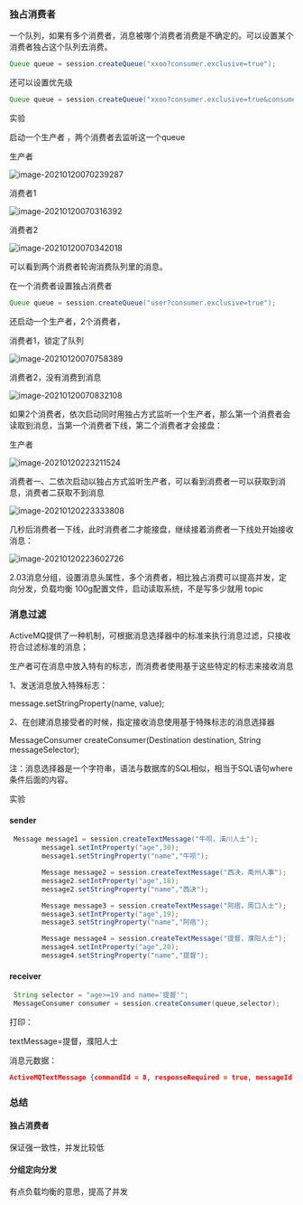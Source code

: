 



### 独占消费者

一个队列，如果有多个消费者，消息被哪个消费者消费是不确定的。可以设置某个消费者独占这个队列去消费。

```java
Queue queue = session.createQueue("xxoo?consumer.exclusive=true");
```

还可以设置优先级

```java
Queue queue = session.createQueue("xxoo?consumer.exclusive=true&consumer.priority=10");
```



实验

启动一个生产者 ，两个消费者去监听这一个queue

生产者

![image-20210120070239287](D:\学习\SpringBoot\img\image-20210120070239287-1611155969952.png)

消费者1

![image-20210120070316392](D:\学习\SpringBoot\img\image-20210120070316392-1611155969953.png)

消费者2

![image-20210120070342018](D:\学习\SpringBoot\img\image-20210120070342018-1611155969953.png)



可以看到两个消费者轮询消费队列里的消息。

在一个消费者设置独占消费者

```java
Queue queue = session.createQueue("user?consumer.exclusive=true");
```

还启动一个生产者，2个消费者，

消费者1，锁定了队列

![image-20210120070758389](D:\学习\SpringBoot\img\image-20210120070758389-1611155969953.png)

消费者2，没有消费到消息

![image-20210120070832108](D:\学习\SpringBoot\img\image-20210120070832108-1611155969953.png)



如果2个消费者，依次启动同时用独占方式监听一个生产者，那么第一个消费者会读取到消息，当第一个消费者下线，第二个消费者才会接盘：

生产者

![image-20210120223211524](D:\学习\SpringBoot\img\image-20210120223211524-1611155969953.png)

消费者一、二依次启动以独占方式监听生产者，可以看到消费者一可以获取到消息，消费者二获取不到消息

![image-20210120223333808](D:\学习\SpringBoot\img\image-20210120223333808-1611155969953.png)

几秒后消费者一下线，此时消费者二才能接盘，继续接着消费者一下线处开始接收消息：

![image-20210120223602726](D:\学习\SpringBoot\img\image-20210120223602726-1611155969953.png)





2.03消息分组，设置消息头属性，多个消费者，相比独占消费可以提高并发，定向分发，负载均衡
100g配置文件，启动读取系统，不是写多少就用
topic





### 消息过滤

ActiveMQ提供了一种机制，可根据消息选择器中的标准来执行消息过滤，只接收符合过滤标准的消息；

生产者可在消息中放入特有的标志，而消费者使用基于这些特定的标志来接收消息

1、发送消息放入特殊标志：

message.setStringProperty(name, value);

2、在创建消息接受者的时候，指定接收消息使用基于特殊标志的消息选择器

MessageConsumer createConsumer(Destination destination, String messageSelector);

注：消息选择器是一个字符串，语法与数据库的SQL相似，相当于SQL语句where条件后面的内容。

实验

#### sender

```java
 Message message1 = session.createTextMessage("牛呗，潢川人士");
        message1.setIntProperty("age",30);
        message1.setStringProperty("name","牛呗");

        Message message2 = session.createTextMessage("西决，禹州人事");
        message2.setIntProperty("age",18);
        message2.setStringProperty("name","西决");

        Message message3 = session.createTextMessage("阿痞，周口人士");
        message3.setIntProperty("age",19);
        message3.setStringProperty("name","阿痞");

        Message message4 = session.createTextMessage("提督，濮阳人士");
        message4.setIntProperty("age",20);
        message4.setStringProperty("name","提督");
```

#### receiver

```java
 String selector = "age>=19 and name='提督'";
 MessageConsumer consumer = session.createConsumer(queue,selector);
```

打印：

textMessage=提督，濮阳人士



消息元数据：

```json
ActiveMQTextMessage {commandId = 8, responseRequired = true, messageId = ID:DESKTOP-0KK2GDS-61416-1611155843140-1:1:1:1:4, originalDestination = null, originalTransactionId = null, producerId = ID:DESKTOP-0KK2GDS-61416-1611155843140-1:1:1:1, destination = queue://user, transactionId = null, expiration = 0, timestamp = 1611155843722, arrival = 0, brokerInTime = 1611155843723, brokerOutTime = 1611155843791, correlationId = null, replyTo = null, persistent = true, type = null, priority = 4, groupID = null, groupSequence = 0, targetConsumerId = null, compressed = false, userID = null, content = null, marshalledProperties = org.apache.activemq.util.ByteSequence@30468596, dataStructure = null, redeliveryCounter = 0, size = 0, properties = {name=提督, age=20}, readOnlyProperties = true, readOnlyBody = true, droppable = false, jmsXGroupFirstForConsumer = false, text = 提督，濮阳人士}
```





### 总结

####  独占消费者

保证强一致性，并发比较低



#### 分组定向分发

有点负载均衡的意思，提高了并发





